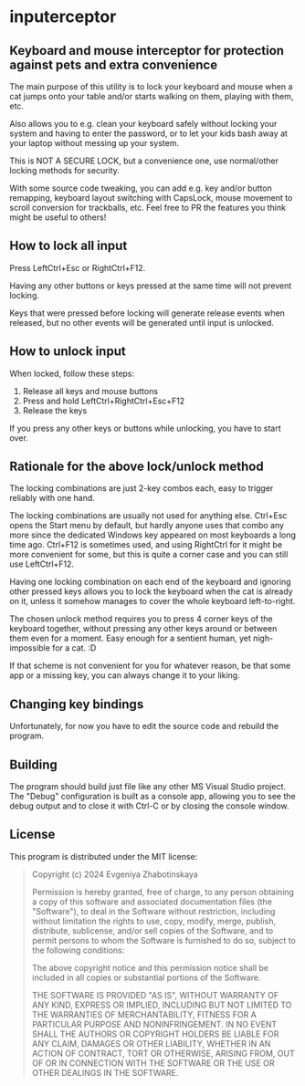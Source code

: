# inputerceptor

## Keyboard and mouse interceptor for protection against pets and extra convenience

The main purpose of this utility is to lock your keyboard and mouse
when a cat jumps onto your table and/or starts walking on them, playing with them, etc.

Also allows you to e.g. clean your keyboard safely without locking your system and having to enter the password,
or to let your kids bash away at your laptop without messing up your system.

This is NOT A SECURE LOCK, but a convenience one, use normal/other locking methods for security.

With some source code tweaking, you can add e.g.
key and/or button remapping,
keyboard layout switching with CapsLock,
mouse movement to scroll conversion for trackballs,
etc. Feel free to PR the features you think might be useful to others!

## How to lock all input

Press LeftCtrl+Esc or RightCtrl+F12.

Having any other buttons or keys pressed at the same time will not prevent locking.

Keys that were pressed before locking will generate release events when released,
but no other events will be generated until input is unlocked.

## How to unlock input

When locked, follow these steps:

1. Release all keys and mouse buttons
1. Press and hold LeftCtrl+RightCtrl+Esc+F12
1. Release the keys

If you press any other keys or buttons while unlocking, you have to start over.

## Rationale for the above lock/unlock method

The locking combinations are just 2-key combos each, easy to trigger reliably with one hand.

The locking combinations are usually not used for anything else.
Ctrl+Esc opens the Start menu by default, but hardly anyone uses that combo any more
since the dedicated Windows key appeared on most keyboards a long time ago.
Ctrl+F12 is sometimes used, and using RightCtrl for it might be more convenient for some,
but this is quite a corner case and you can still use LeftCtrl+F12.

Having one locking combination on each end of the keyboard and ignoring other pressed keys
allows you to lock the keyboard when the cat is already on it,
unless it somehow manages to cover the whole keyboard left-to-right.

The chosen unlock method requires you to press 4 corner keys of the keyboard together,
without pressing any other keys around or between them even for a moment.
Easy enough for a sentient human, yet nigh-impossible for a cat. :D

If that scheme is not convenient for you for whatever reason, be that some app or a missing key,
you can always change it to your liking.

## Changing key bindings

Unfortunately, for now you have to edit the source code and rebuild the program.

## Building

The program should build just file like any other MS Visual Studio project.
The "Debug" configuration is built as a console app, allowing you to see the debug output
and to close it with Ctrl-C or by closing the console window.

## License

This program is distributed under the MIT license:

> Copyright (c) 2024 Evgeniya Zhabotinskaya
> 
> Permission is hereby granted, free of charge, to any person obtaining a copy of this software and associated documentation files (the "Software"), to deal in the Software without restriction, including without limitation the rights to use, copy, modify, merge, publish, distribute, sublicense, and/or sell copies of the Software, and to permit persons to whom the Software is furnished to do so, subject to the following conditions:
> 
> The above copyright notice and this permission notice shall be included in all copies or substantial portions of the Software.
> 
> THE SOFTWARE IS PROVIDED "AS IS", WITHOUT WARRANTY OF ANY KIND, EXPRESS OR IMPLIED, INCLUDING BUT NOT LIMITED TO THE WARRANTIES OF MERCHANTABILITY, FITNESS FOR A PARTICULAR PURPOSE AND NONINFRINGEMENT. IN NO EVENT SHALL THE AUTHORS OR COPYRIGHT HOLDERS BE LIABLE FOR ANY CLAIM, DAMAGES OR OTHER LIABILITY, WHETHER IN AN ACTION OF CONTRACT, TORT OR OTHERWISE, ARISING FROM, OUT OF OR IN CONNECTION WITH THE SOFTWARE OR THE USE OR OTHER DEALINGS IN THE SOFTWARE.
